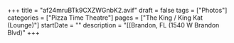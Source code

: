 +++
title = "af24mruBTk9CXZWGnbK2.avif"
draft = false
tags = ["Photos"]
categories = ["Pizza Time Theatre"]
pages = ["The King / King Kat (Lounge)"]
startDate = ""
description = "[[Brandon, FL (1540 W Brandon Blvd)"
+++
